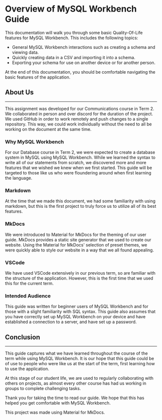 # Overview of MySQL Workbench Guide

This documentation will walk you through some basic Quality-Of-Life features for MySQL Workbench. This includes the following topics:

- General MySQL Workbench interactions such as creating a schema and viewing data.
- Quickly creating data in a CSV and importing it into a schema.
- Exporting your schema for use on another device or for another person.

At the end of this documentation, you should be comfortable navigating the basic features of the application.

## About Us

---
This assignment was developed for our Communications course in Term 2. We collaborated in person and over discord for the duration of the project. We used GitHub in order to work remotely and push changes to a single repository. This way, we could work individually without the need to all be working on the document at the same time.

### Why MySQL Workbench

For our Database course in Term 2, we were expected to create a database system in MySQL using MySQL Workbench. While we learned the syntax to write all of our statements from scratch, we discovered more and more features that we wished we knew when we first started. This guide will be targeted to those like us who were floundering around when first learning the language.

### Markdown

At the time that we made this document, we had some familiarity with using markdown, but this is the first project to truly force us to utilize all of its best features.

### MkDocs

We were introduced to Material for MkDocs for the theming of our user guide. MkDocs provides a static site generator that we used to create our website. Using the Material for MkDocs' selection of preset themes, we were quickly able to style our website in a way that we all found appealing.

### VSCode

We have used VSCode extensively in our previous term, so are familiar with the structure of the application. However, this is the first time that we used this for the current term.

### Intended Audience

This guide was written for beginner users of MySQL Workbench and for those with a slight familiarity with SQL syntax. This guide also assumes that you have correctly set up MySQL Workbench on your device and have established a connection to a server, and have set up a password.

## Conclusion

---
This guide captures what we have learned throughout the course of the term while using MySQL Workbench. It is our hope that this guide could be of use to people who were like us at the start of the term, first learning how to use the application.

At this stage of our student life, we are used to regularly collaborating with others on projects, as almost every other course has had us working in groups to complete challenging tasks.

Thank you for taking the time to read our guide. We hope that this has helped you get comfortable with MySQL Workbench.

This project was made using Material for MkDocs.
